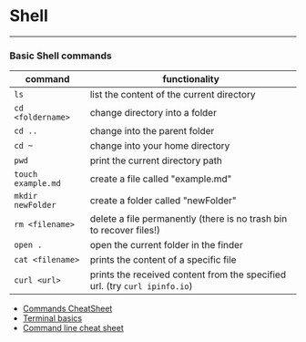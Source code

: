 # Shell

---

### Basic Shell commands

| command            | functionality                                                              |
| ------------------ | -------------------------------------------------------------------------- |
| `ls`               | list the content of the current directory                                  |
| `cd <foldername>`  | change directory into a folder                                             |
| `cd ..`            | change into the parent folder                                              |
| `cd ~`             | change into your home directory                                            |
| `pwd`              | print the current directory path                                           |
| `touch example.md` | create a file called "example.md"                                          |
| `mkdir newFolder`  | create a folder called "newFolder"                                         |
| `rm <filename>`    | delete a file permanently (there is no trash bin to recover files!)        |
| `open .`           | open the current folder in the finder                                      |
| `cat <filename>`   | prints the content of a specific file                                      |
| `curl <url>`       | prints the received content from the specified url. (try `curl ipinfo.io`) |

- [Commands CheatSheet](https://github.com/RehanSaeed/Bash-Cheat-Sheet)
- [Terminal basics](https://mrkaluzny.com/blog/terminal-101-getting-started-with-terminal/)
- [Command line cheat sheet](https://github.com/0nn0/terminal-mac-cheatsheet#english-version)
